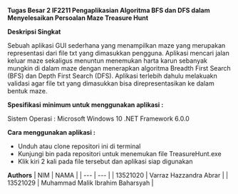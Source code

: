 **Tugas Besar 2 IF2211 Pengaplikasian Algoritma BFS dan DFS dalam Menyelesaikan Persoalan Maze Treasure Hunt**

**Deskripsi Singkat**

Sebuah aplikasi GUI sederhana yang menampilkan maze yang merupakan representasi dari file txt yang dimasukkan pengguna. Aplikasi mencari jalan keluar maze sekaligus menuntun menemukan harta karun sebanyak mungkin di dalam maze dengan menerapkan algoritma Breadth First Search (BFS) dan Depth First Search (DFS). Aplikasi terlebih dahulu melakuakn validasi agar file txt yang dimasukkan bisa direpresentasikan ke dalam bentuk maze.

**Spesifikasi minimum untuk menggunakan aplikasi :**

Sistem Operasi : Microsoft Windows 10
.NET Framework 6.0.0

**Cara menggunakan aplikasi :**

- Unduh atau clone repositori ini di terminal
- Kunjungi bin pada repositori untuk menemukan file TreasureHunt.exe
- Klik kiri 2 kali pada file tersebut dan aplikasi siap digunakan


**Authors**
| NIM | NAMA |
| --- | --- |
| 13521020 | Varraz Hazzandra Abrar |
| 13521029 | Muhammad Malik Ibrahim Baharsyah |

